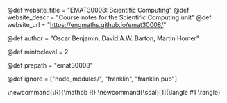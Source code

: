 <!--
Add here global page variables to use throughout your
website.
The website_* must be defined for the RSS to work
-->
@def website_title = "EMAT30008: Scientific Computing"
@def website_descr = "Course notes for the Scientific Computing unit"
@def website_url   = "https://engmaths.github.io/emat30008/"

@def author = "Oscar Benjamin, David A.W. Barton, Martin Homer"

@def mintoclevel = 2

@def prepath = "emat30008"

<!--
Add here files or directories that should be ignored by Franklin, otherwise
these files might be copied and, if markdown, processed by Franklin which
you might not want. Indicate directories by ending the name with a `/`.
-->
@def ignore = ["node_modules/", "franklin", "franklin.pub"]

<!--
Add here global latex commands to use throughout your
pages. It can be math commands but does not need to be.
For instance:
* \newcommand{\phrase}{This is a long phrase to copy.}
-->
\newcommand{\R}{\mathbb R}
\newcommand{\scal}[1]{\langle #1 \rangle}
